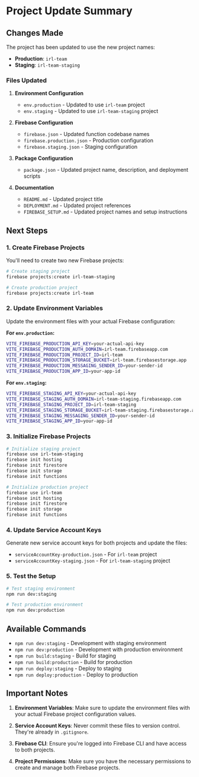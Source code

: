 # Project Update Summary

## Changes Made

The project has been updated to use the new project names:
- **Production**: `irl-team`
- **Staging**: `irl-team-staging`

### Files Updated

1. **Environment Configuration**
   - `env.production` - Updated to use `irl-team` project
   - `env.staging` - Updated to use `irl-team-staging` project

2. **Firebase Configuration**
   - `firebase.json` - Updated function codebase names
   - `firebase.production.json` - Production configuration
   - `firebase.staging.json` - Staging configuration

3. **Package Configuration**
   - `package.json` - Updated project name, description, and deployment scripts

4. **Documentation**
   - `README.md` - Updated project title
   - `DEPLOYMENT.md` - Updated project references
   - `FIREBASE_SETUP.md` - Updated project names and setup instructions

## Next Steps

### 1. Create Firebase Projects

You'll need to create two new Firebase projects:

```bash
# Create staging project
firebase projects:create irl-team-staging

# Create production project
firebase projects:create irl-team
```

### 2. Update Environment Variables

Update the environment files with your actual Firebase configuration:

**For `env.production`:**
```bash
VITE_FIREBASE_PRODUCTION_API_KEY=your-actual-api-key
VITE_FIREBASE_PRODUCTION_AUTH_DOMAIN=irl-team.firebaseapp.com
VITE_FIREBASE_PRODUCTION_PROJECT_ID=irl-team
VITE_FIREBASE_PRODUCTION_STORAGE_BUCKET=irl-team.firebasestorage.app
VITE_FIREBASE_PRODUCTION_MESSAGING_SENDER_ID=your-sender-id
VITE_FIREBASE_PRODUCTION_APP_ID=your-app-id
```

**For `env.staging`:**
```bash
VITE_FIREBASE_STAGING_API_KEY=your-actual-api-key
VITE_FIREBASE_STAGING_AUTH_DOMAIN=irl-team-staging.firebaseapp.com
VITE_FIREBASE_STAGING_PROJECT_ID=irl-team-staging
VITE_FIREBASE_STAGING_STORAGE_BUCKET=irl-team-staging.firebasestorage.app
VITE_FIREBASE_STAGING_MESSAGING_SENDER_ID=your-sender-id
VITE_FIREBASE_STAGING_APP_ID=your-app-id
```

### 3. Initialize Firebase Projects

```bash
# Initialize staging project
firebase use irl-team-staging
firebase init hosting
firebase init firestore
firebase init storage
firebase init functions

# Initialize production project
firebase use irl-team
firebase init hosting
firebase init firestore
firebase init storage
firebase init functions
```

### 4. Update Service Account Keys

Generate new service account keys for both projects and update the files:
- `serviceAccountKey-production.json` - For `irl-team` project
- `serviceAccountKey-staging.json` - For `irl-team-staging` project

### 5. Test the Setup

```bash
# Test staging environment
npm run dev:staging

# Test production environment
npm run dev:production
```

## Available Commands

- `npm run dev:staging` - Development with staging environment
- `npm run dev:production` - Development with production environment
- `npm run build:staging` - Build for staging
- `npm run build:production` - Build for production
- `npm run deploy:staging` - Deploy to staging
- `npm run deploy:production` - Deploy to production

## Important Notes

1. **Environment Variables**: Make sure to update the environment files with your actual Firebase project configuration values.

2. **Service Account Keys**: Never commit these files to version control. They're already in `.gitignore`.

3. **Firebase CLI**: Ensure you're logged into Firebase CLI and have access to both projects.

4. **Project Permissions**: Make sure you have the necessary permissions to create and manage both Firebase projects. 